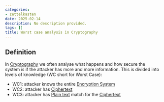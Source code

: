 ```yaml
---
categories:
- zettelkasten
date: 2025-02-14
description: No description provided.
tags: []
title: Worst case analysis in Cryptography
---
```


## Definition

In [Cryptography](Cryptography) we often analyse what happens and how secure the system is if the attacker has more and more information. This is divided into levels of knowledge (WC short for Worst Case):

- WC1: attacker knows the entire [Encryption System](Encryption%20System)
- WC2: attacker has [Ciphertext](Ciphertext.md)
- WC3: attacker has [Plain text](Plain%20text.md) match for the [Ciphertext](Ciphertext.md)